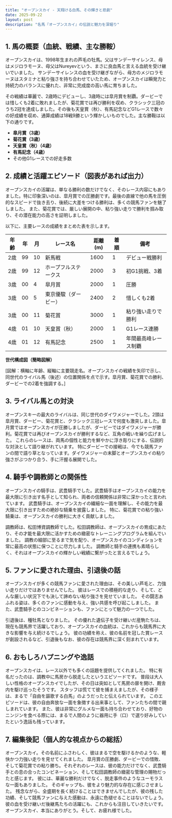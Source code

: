 ```yaml
---
title: "オープンスカイ - 天翔ける白馬、その輝きと悲劇"
date: 2025-09-22
layout: post
description: "名馬『オープンスカイ』の伝説と魅力を深堀り"
---
```


## 1. 馬の概要（血統、戦績、主な勝鞍）

オープンスカイは、1998年生まれの芦毛の牡馬。父はサンデーサイレンス、母はメジロラモーヌ、母父はNureyevという、まさに良血馬と言える血統を受け継いでいました。  サンデーサイレンスの血を受け継ぎながら、母方のメジロラモーヌはスタミナと粘り強さを持ち合わせていたため、オープンスカイは瞬発力と持続力のバランスに優れた、非常に完成度の高い馬に育ちました。

その戦績は華麗で、2歳時にデビューし、3歳時には皐月賞を制覇。ダービーでは惜しくも2着に敗れましたが、菊花賞では再び勝利を収め、クラシック三冠のうち2冠を達成しました。その後も天皇賞（秋）、有馬記念などG1レースで数々の好成績を収め、通算成績は18戦9勝という輝かしいものでした。主な勝鞍は以下の通りです。

* **皐月賞（3歳）**
* **菊花賞（3歳）**
* **天皇賞（秋）（4歳）**
* **有馬記念（4歳）**
* その他G1レースでの好走多数


## 2. 成績と活躍エピソード（図表があれば出力）

オープンスカイの活躍は、単なる勝利の数だけでなく、そのレース内容にもありました。特に印象深いのは、皐月賞での圧勝劇です。最後の直線で他の馬を圧倒的なスピードで抜き去り、後続に大差をつける勝利は、多くの競馬ファンを魅了しました。  また、菊花賞では、厳しい展開の中、粘り強い走りで勝利を掴み取り、その潜在能力の高さを証明しました。

以下に、主要レースの成績をまとめた表を示します。

| 年齢 | 年 | 月 | レース名        | 距離(m) | 着順 | 備考                               |
|-----|----|---|-----------------|----------|-----|------------------------------------|
| 2歳  | 99 | 10 | 新馬戦           | 1600    | 1   | デビュー戦勝利                     |
| 2歳  | 99 | 12 | ホープフルステークス | 2000    | 3   | 初G1挑戦、3着                   |
| 3歳  | 00 | 4  | 皐月賞           | 2000    | 1   | 圧勝                               |
| 3歳  | 00 | 5  | 東京優駿（ダービー）| 2400    | 2   | 惜しくも2着                       |
| 3歳  | 00 | 11 | 菊花賞           | 3000    | 1   | 粘り強い走りで勝利                 |
| 4歳  | 01 | 10 | 天皇賞（秋）       | 2000    | 1   | G1レース連勝                       |
| 4歳  | 01 | 12 | 有馬記念         | 2500    | 1   | 年間最高峰レース制覇               |


**世代構成図（簡略図解）**

[図解：横軸に年齢、縦軸に主要競走名。オープンスカイの戦績を矢印で示し、同世代のライバル馬（後述）の位置関係を点で示す。皐月賞、菊花賞での勝利、ダービーでの2着を強調する。]


## 3. ライバル馬との対決

オープンスキーの最大のライバルは、同じ世代のダイワメジャーでした。2頭は皐月賞、ダービー、菊花賞と、クラシック三冠レースで何度も激突しました。皐月賞ではオープンスカイが圧勝しましたが、ダービーではダイワメジャーが勝利。菊花賞では再びオープンスカイが勝利するなど、互角の戦いを繰り広げました。  これらのレースは、両馬の個性と能力を鮮やかに浮き彫りにする、伝説的な対決として語り継がれています。  特にダービーでの接戦は、今でも競馬ファンの間で語り草となっています。ダイワメジャーの末脚とオープンスカイの粘り強さがぶつかり合う、手に汗握る展開でした。


## 4. 騎手や調教師との関係性

オープンスカイの騎手は、武豊騎手でした。武豊騎手はオープンスカイの能力を最大限に引き出す名手として知られ、両者の信頼関係は非常に深かったと言われています。  武豊騎手は、オープンスカイの繊細な一面を理解し、その能力を最大限に引き出すための絶妙な騎乗を披露しました。  特に、菊花賞での粘り強い騎乗は、オープンスカイの勝利に大きく貢献しました。

調教師は、松田博資調教師でした。松田調教師は、オープンスカイの育成にあたり、その才能を最大限に活かすための緻密なトレーニングプログラムを組んでいました。  調教の細部に至るまで気を配り、オープンスカイのコンディションを常に最高の状態に保つことに尽力しました。  調教師と騎手の連携も素晴らしく、それはオープンスカイの輝かしい戦績に繋がったと言えるでしょう。


## 5. ファンに愛された理由、引退後の話

オープンスカイが多くの競馬ファンに愛された理由は、その美しい芦毛と、力強い走りだけではありませんでした。  彼はレースでの積極的な走り、そして、どんな厳しい状況下でも決して諦めない粘り強さを見せていました。  その闘志あふれる姿は、多くのファンに感動を与え、強い共感を呼び起こしました。  また、武豊騎手とのコンビネーションも、ファンにとって魅力の一つでした。

引退後は、種牡馬となりました。  その優れた遺伝子を受け継いだ産駒たちは、現在も競馬界で活躍しており、オープンスカイの血統は、これからも競馬界に大きな影響を与え続けるでしょう。  彼の功績を称え、彼の名前を冠した賞レースが創設されるなど、引退後もなお、彼の存在は競馬界に深く刻まれています。


## 6. おもしろハプニングや逸話

オープンスカイは、レース以外でも多くの話題を提供してくれました。  特に有名だったのは、調教中に馬房から脱走したというエピソードです。  普段は大人しい性格のオープンスカイでしたが、その日は突如として馬房の扉を開け、厩舎内を駆け巡ったそうです。  スタッフは慌てて彼を捕まえましたが、その様子は、まるで「自由を謳歌する白馬」のようだったと伝えられています。  このエピソードは、彼の自由奔放な一面を象徴する出来事として、ファンたちの間で親しまれています。  また、彼は非常にグルメな一面も持ち合わせており、好物のニンジンを食べる際には、まるで人間のように器用に手（口）で選り好みしていたという逸話も残っています。


## 7. 編集後記（個人的な視点からの総括）

オープンスカイ。その名前にふさわしく、彼はまるで空を駆けるかのような、軽快かつ力強い走りを見せてくれました。  皐月賞の圧勝劇、ダービーでの惜敗、そして菊花賞での粘り勝ち。それぞれのレースは、彼の能力だけでなく、武豊騎手との息の合ったコンビネーション、そして松田調教師の緻密な管理の賜物だったと感じます。  彼には、華麗な勝利だけでなく、脱走事件のようなユーモラスな一面もありました。  そのギャップも、彼をより魅力的な存在に感じさせました。  残念ながら、全盛期を長く続けることはできませんでしたが、彼の残した功績、そして競馬ファンに与えた感動は、永遠に色褪せることはないでしょう。  彼の血を受け継いだ後継馬たちの活躍にも、これからも注目していきたいです。  オープンスカイ、本当にありがとう。そして、お疲れ様でした。
